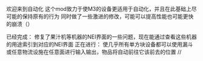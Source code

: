 欢迎来到自动化
这个mod致力于使M3的设备更适用于自动化，并且在此基础上尽可能的保持原有的行为
同时做了一些激进的修改，可能可以提高性能也可能更快的崩溃（）

已经完成：
修复了果汁机等机器的NEI界面的一些问题，现在能通过查看这些机器的用途索引到对应的NEI界面
正在进行：
使几乎所有单方块设备都可以使用漏斗或任意物流设施在任意面进行输入输出，物品将自动前往它该前去的位置
//

